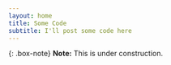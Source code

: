 ```yaml
---
layout: home
title: Some Code
subtitle: I'll post some code here
---
```



{: .box-note}
**Note:** This is under construction.
